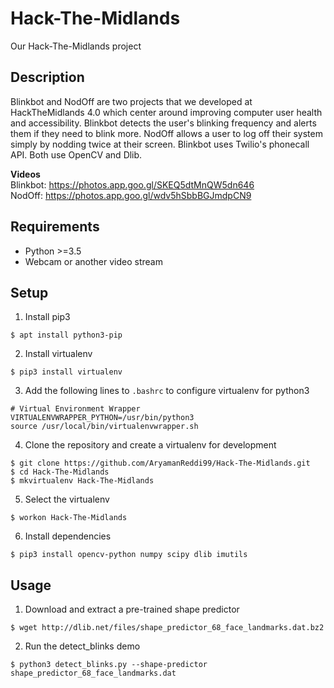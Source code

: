 # Hack-The-Midlands
Our Hack-The-Midlands project

## Description
Blinkbot and NodOff are two projects that we developed at HackTheMidlands 4.0 which center around improving computer user health and accessibility. Blinkbot detects the user's blinking frequency and alerts them if they need to blink more. NodOff allows a user to log off their system simply by nodding twice at their screen. Blinkbot uses Twilio's phonecall API. Both use OpenCV and Dlib.  

**Videos**  
Blinkbot: https://photos.app.goo.gl/SKEQ5dtMnQW5dn646  
NodOff: https://photos.app.goo.gl/wdv5hSbbBGJmdpCN9

## Requirements
- Python >=3.5
- Webcam or another video stream

## Setup
1. Install pip3
```
$ apt install python3-pip
```

2. Install virtualenv
```
$ pip3 install virtualenv
```

3. Add the following lines to `.bashrc` to configure virtualenv for python3
```
# Virtual Environment Wrapper
VIRTUALENVWRAPPER_PYTHON=/usr/bin/python3
source /usr/local/bin/virtualenvwrapper.sh
```

4. Clone the repository and create a virtualenv for development
```
$ git clone https://github.com/AryamanReddi99/Hack-The-Midlands.git
$ cd Hack-The-Midlands
$ mkvirtualenv Hack-The-Midlands
```

5. Select the virtualenv
```
$ workon Hack-The-Midlands
```

6. Install dependencies
```
$ pip3 install opencv-python numpy scipy dlib imutils
```

## Usage
1. Download and extract a pre-trained shape predictor
```
$ wget http://dlib.net/files/shape_predictor_68_face_landmarks.dat.bz2
```

2. Run the detect_blinks demo
```
$ python3 detect_blinks.py --shape-predictor shape_predictor_68_face_landmarks.dat
```
